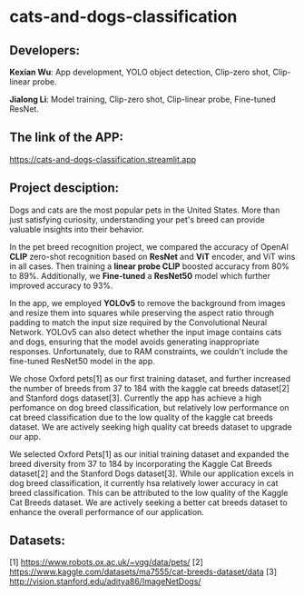 # cats-and-dogs-classification

## **Developers:**

**Kexian Wu**: App development, YOLO object detection, Clip-zero shot, Clip-linear probe.

**Jialong Li**: Model training, Clip-zero shot, Clip-linear probe, Fine-tuned ResNet.  

## **The link of the APP:**

<https://cats-and-dogs-classification.streamlit.app>

## **Project desciption:**

Dogs and cats are the most popular pets in the United States. More than just satisfying curiosity, understanding your pet's breed can provide valuable insights into their behavior.

In the pet breed recognition project, we compared the accuracy of OpenAI **CLIP** zero-shot recognition based on **ResNet** and **ViT** encoder, and ViT wins in all cases. Then training a **linear probe CLIP** boosted accuracy from 80% to 89%. Additionally, we **Fine-tuned** a **ResNet50** model which further improved accuracy to 93%.

In the app, we employed **YOLOv5** to remove the background from images and resize them into squares while preserving the aspect ratio through padding to match the input size required by the Convolutional Neural Network. YOLOv5 can also detect whether the input image contains cats and dogs, ensuring that the model avoids generating inappropriate responses. Unfortunately, due to RAM constraints, we couldn't include the fine-tuned ResNet50 model in the app.

We chose Oxford pets[1] as our first training dataset, and further increased the number of breeds from 37 to 184 with the kaggle cat breeds dataset[2] and Stanford dogs dataset[3]. Currently the app has achieve a high perfomance on dog breed classification, but relatively low performance on cat breed classification due to the low quality of the kaggle cat breeds dataset. We are actively seeking high quality cat breeds dataset to upgrade our app.

We selected Oxford Pets[1] as our initial training dataset and expanded the breed diversity from 37 to 184 by incorporating the Kaggle Cat Breeds dataset[2] and the Stanford Dogs dataset[3]. While our application excels in dog breed classification, it currently hsa relatively lower accuracy in cat breed classification. This can be attributed to the low quality of the Kaggle Cat Breeds dataset. We are actively seeking a better cat breeds dataset to enhance the overall performance of our application.

## **Datasets:**
[1] https://www.robots.ox.ac.uk/~vgg/data/pets/
[2] https://www.kaggle.com/datasets/ma7555/cat-breeds-dataset/data
[3] http://vision.stanford.edu/aditya86/ImageNetDogs/

